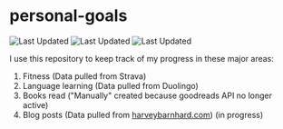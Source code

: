 # personal-goals
![Last Updated](https://img.shields.io/date/1624412592?color=FC4C02&label=Fitness%20Updated&logo=strava)
![Last Updated](https://img.shields.io/date/1624412592?color=7ac70c&label=Language%20Updated&logo=duolingo)
![Last Updated](https://img.shields.io/date/1624412592?color=e9e5cd&label=Books%20Updated&logo=goodreads)

I use this repository to keep track of my progress in these major areas:

1. Fitness (Data pulled from Strava)
2. Language learning (Data pulled from Duolingo)
3. Books read ("Manually" created because goodreads API no longer active)
4. Blog posts (Data pulled from [harveybarnhard.com](https://harveybarnhard.com)) (in progress)
